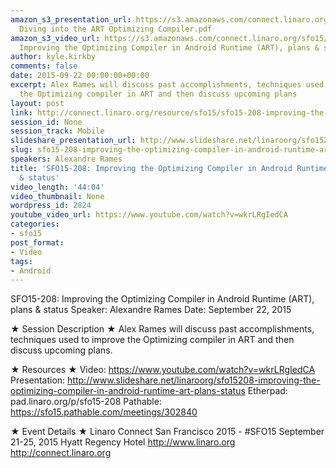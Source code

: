 ```yaml
---
amazon_s3_presentation_url: https://s3.amazonaws.com/connect.linaro.org/sfo15/Presentations/09-22-Tuesday/SFO15-208-
  Diving into the ART Optimizing Compiler.pdf
amazon_s3_video_url: https://s3.amazonaws.com/connect.linaro.org/sfo15/Videos/09-22-Tuesday/SFO15-208
  Improving the Optimizing Compiler in Android Runtime (ART), plans & status.mp4
author: kyle.kirkby
comments: false
date: 2015-09-22 00:00:00+00:00
excerpt: Alex Rames will discuss past accomplishments, techniques used to improve
  the Optimizing compiler in ART and then discuss upcoming plans
layout: post
link: http://connect.linaro.org/resource/sfo15/sfo15-208-improving-the-optimizing-compiler-in-android-runtime-art-plans-status/
session_id: None
session_track: Mobile
slideshare_presentation_url: http://www.slideshare.net/linaroorg/sfo15208-improving-the-optimizing-compiler-in-android-runtime-art-plans-status
slug: sfo15-208-improving-the-optimizing-compiler-in-android-runtime-art-plans-status
speakers: Alexandre Rames
title: 'SFO15-208: Improving the Optimizing Compiler in Android Runtime (ART), plans
  & status'
video_length: '44:04'
video_thumbnail: None
wordpress_id: 2824
youtube_video_url: https://www.youtube.com/watch?v=wkrLRgIedCA
categories:
- sfo15
post_format:
- Video
tags:
- Android
---
```


SFO15-208: Improving the Optimizing Compiler in Android Runtime (ART), plans & status
Speaker:  Alexandre Rames
Date: September 22, 2015

★ Session Description ★
Alex Rames will discuss past accomplishments, techniques used to improve the Optimizing compiler in ART and then discuss upcoming plans.

★ Resources ★ 
Video: https://www.youtube.com/watch?v=wkrLRgIedCA
Presentation:  http://www.slideshare.net/linaroorg/sfo15208-improving-the-optimizing-compiler-in-android-runtime-art-plans-status
Etherpad: pad.linaro.org/p/sfo15-208
Pathable: https://sfo15.pathable.com/meetings/302840                          

★ Event Details ★ 
Linaro Connect San Francisco 2015 - #SFO15 
September 21-25, 2015 
Hyatt Regency Hotel 
http://www.linaro.org
http://connect.linaro.org
